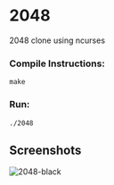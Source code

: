 # 2048
2048 clone using ncurses

### Compile Instructions:
    make
  
### Run:
    ./2048
## Screenshots
![2048-black](https://cloud.githubusercontent.com/assets/6550505/25972561/7a8b5008-366e-11e7-8ad2-c6bc02b2669a.png)
